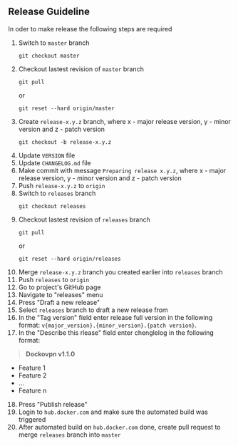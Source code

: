 ## Release Guideline

In oder to make release the following steps are required

1. Switch to `master` branch
   ```shell
   git checkout master
   ```
2. Checkout lastest revision of `master` branch
   ```shell
   git pull
   ```
   or
   ```shell
   git reset --hard origin/master
   ```
3. Create `release-x.y.z` branch, where x - major release version, y - minor version and z - patch version
   ```shell
   git checkout -b release-x.y.z
   ```
4. Update `VERSION` file
5. Update `CHANGELOG.md` file
6. Make commit with message `Preparing release x.y.z`, where x - major release version, y - minor version and z - patch version
7. Push `release-x.y.z` to `origin`
8. Switch to `releases` branch
   ```shell
   git checkout releases
   ```
9. Checkout lastest revision of `releases` branch
   ```shell
   git pull
   ```
   or
   ```shell
   git reset --hard origin/releases
   ```
10. Merge `release-x.y.z` branch you created earlier into `releases` branch
11. Push `releases` to `origin`
12. Go to project's GitHub page
13. Navigate to "releases" menu
14. Press "Draft a new release"
15. Select `releases` branch to draft a new release from
16. In the "Tag version" field enter release full version in the following format:
   `v{major_version}.{minor_version}.{patch version}`.
17. In the "Describe this rlease" field enter chenglelog in the following format:<br>
   >**Dockovpn v1.1.0**
   - Feature 1
   - Feature 2
   - ...
   - Feature n
18. Press "Publish release"
19. Login to `hub.docker.com` and make sure the automated build was triggered
20. After automated build on `hub.docker.com` done, create pull request to merge `releases` branch into `master`

